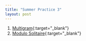 ```yaml
---
title: "Summer Practice 3"
layout: post
---
```


1. [Multigram](https://open.kattis.com/problems/multigram){:target="_blank"}
2. [Modulo Solitaire](https://open.kattis.com/problems/modulosolitaire){:target="_blank"}

